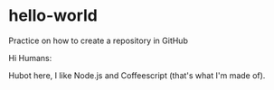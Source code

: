 # hello-world
Practice on how to create a repository in GitHub

Hi Humans: 

 Hubot here, I like Node.js and Coffeescript (that's what I'm made of).

